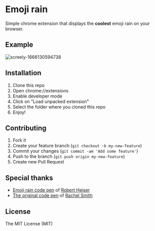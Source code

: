 # Emoji rain

Simple chrome extension that displays the **coolest** emoji rain on your browser.

## Example

![screely-1666130594738](https://user-images.githubusercontent.com/44983373/196610618-516eeff0-c7e7-4e6d-8ab0-e3378067bc6d.png)

## Installation

1. Clone this repo
2. Open chrome://extensions
3. Enable developer mode
4. Click on "Load unpacked extension"
5. Select the folder where you cloned this repo
6. Enjoy!

## Contributing

1. Fork it
2. Create your feature branch (`git checkout -b my-new-feature`)
3. Commit your changes (`git commit -am 'Add some feature'`)
4. Push to the branch (`git push origin my-new-feature`)
5. Create new Pull Request

## Special thanks

- [Emoji rain code pen](https://codepen.io/robertheiser/pen/NXrqXa) of [Robert Heiser](https://www.behance.net/robertheiser)
- [The original code pen](https://codepen.io/rachsmith/pen/xwbLWg) of [Rachel Smith](https://codepen.io/rachsmith)

## License

The MIT License (MIT)
